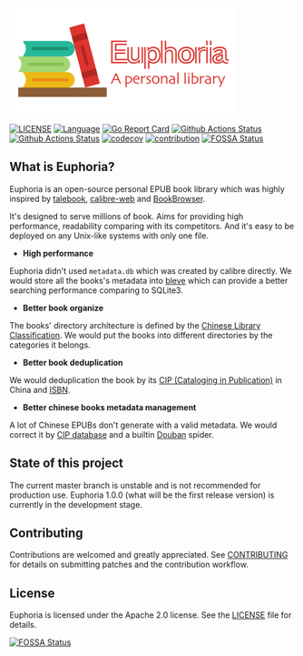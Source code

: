 <p align="left">
    <img width="400" src="docs/euphoria_logo.png">
</p>

[![LICENSE](https://img.shields.io/github/license/syhily/euphoria)](https://github.com/syhily/euphoria/blob/master/LICENSE)
[![Language](https://img.shields.io/badge/Language-Go-blue.svg)](https://golang.org/)
[![Go Report Card](https://goreportcard.com/badge/github.com/syhily/euphoria)](https://goreportcard.com/report/github.com/syhily/euphoria)
[![Github Actions Status](https://github.com/syhily/euphoria/workflows/Euphoria%20CI/badge.svg)](https://github.com/syhily/euphoria/actions?query=workflow%3A%22Euphoria+CI%22)
[![Github Actions Status](https://github.com/syhily/euphoria/workflows/Forntend%20CI/badge.svg)](https://github.com/syhily/euphoria/actions?query=workflow%3A%22Forntend+CI%22)
[![codecov](https://codecov.io/gh/syhily/euphoria/branch/master/graph/badge.svg)](https://codecov.io/gh/syhily/euphoria)
[![contribution](https://img.shields.io/badge/contributions-welcome-brightgreen.svg?style=flat)](CONTRIBUTING.md)
[![FOSSA Status](https://app.fossa.com/api/projects/git%2Bgithub.com%2Fsyhily%2Feuphoria.svg?type=shield)](https://app.fossa.com/projects/git%2Bgithub.com%2Fsyhily%2Feuphoria?ref=badge_shield)

## What is Euphoria?

Euphoria is an open-source personal EPUB book library which was highly inspired
by [talebook](https://github.com/talebook/talebook),
[calibre-web](https://github.com/janeczku/calibre-web) and [BookBrowser](https://github.com/pgaskin/BookBrowser).

It's designed to serve millions of book. Aims for providing high performance, readability comparing with its
competitors. And it's easy to be deployed on any Unix-like systems with only one file.

+ __High performance__

Euphoria didn't used `metadata.db` which was created by calibre directly. We would store all the books's metadata into
[bleve](https://github.com/blevesearch/bleve) which can provide a better searching performance comparing to SQLite3.

+ __Better book organize__

The books' directory architecture is defined by
the [Chinese Library Classification](https://en.wikipedia.org/wiki/Chinese_Library_Classification). We would put the
books into different directories by the categories it belongs.

* __Better book deduplication__

We would deduplication the book by
its [CIP (Cataloging in Publication)](https://www.capub.cn/zbbm/index_zbbm.shtml?id=7) in China
and [ISBN](https://en.wikipedia.org/wiki/International_Standard_Book_Number).

* __Better chinese books metadata management__

A lot of Chinese EPUBs don't generate with a valid metadata. We would correct it
by [CIP database](https://pdc.capub.cn/) and a builtin [Douban](https://www.douban.com/) spider.

## State of this project

The current master branch is unstable and is not recommended for production use. Euphoria 1.0.0 (what will be the first
release version) is currently in the development stage.

## Contributing

Contributions are welcomed and greatly appreciated. See [CONTRIBUTING](CONTRIBUTING.md) for details on submitting
patches and the contribution workflow.

## License

Euphoria is licensed under the Apache 2.0 license. See the [LICENSE](LICENSE) file for details.


[![FOSSA Status](https://app.fossa.com/api/projects/git%2Bgithub.com%2Fsyhily%2Feuphoria.svg?type=large)](https://app.fossa.com/projects/git%2Bgithub.com%2Fsyhily%2Feuphoria?ref=badge_large)